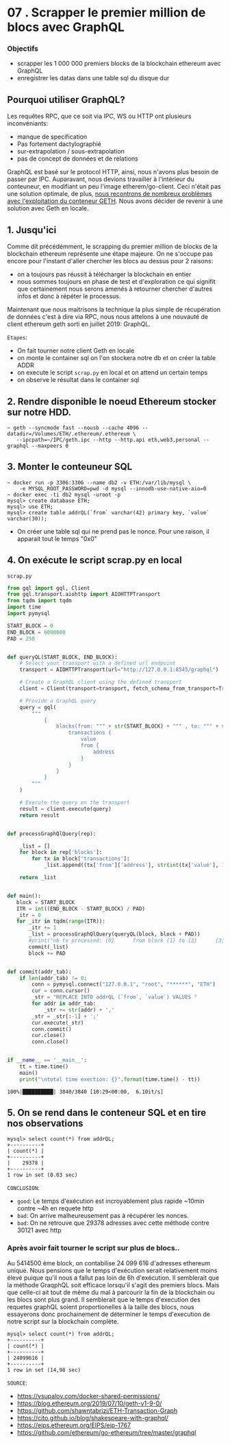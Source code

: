 
# 07 . Scrapper le premier million de blocs avec GraphQL

### Objectifs
- scrapper les 1 000 000 premiers blocks de la blockchain ethereum avec GraphQL
- enregistrer les datas dans une table sql du disque dur


## Pourquoi utiliser GraphQL?

Les requêtes RPC, que ce soit via IPC, WS ou HTTP ont plusieurs inconvéniants:
- manque de specification
- Pas fortement dactylographié 
- sur-extrapolation / sous-extrapolation
- pas de concept de données et de relations

GraphQL est basé sur le protocol HTTP, ainsi, nous n'avons plus besoin de passer par IPC. Auparavant, nous devions travailler à l'intérieur du conteuneur, 
en modifiant un peu l'image etherem/go-client. Ceci n'était pas une solution optimale, de plus, [nous recontrons de nombreux problèmes avec l'exploitation du conteneur GETH](12_difficulties&Evolutions.md#docker-image-ethereumclient-go-not-working). 
Nous avons décider de revenir à une solution avec Geth en locale.

## 1. Jusqu'ici

Comme dit précédémment, le scrapping du premier million de blocks de la blockchain ethereum représente une étape majeure. On ne s'occupe pas encore pour l'instant d'aller chercher les blocs au dessus pour 2 raisons:
- on a toujours pas réussit à télécharger la blockchain en entier
- nous sommes toujours en phase de test et d'exploration ce qui signifit que certainement nous serons amenés à 
retourner chercher d'autres infos et donc à répéter le processus.

Maintenant que nous maitrisons la technique la plus simple de récupération de données c'est à dire via RPC, nous nous attelons à 
une nouvauté de client ethereum geth sorti en juillet 2019: GraphQL.


`Etapes`:  
- On fait tourner notre client Geth en locale
- on monte le container sql on l'on stockera notre db et on créer la table ADDR
- on execute le script `scrap.py` en local et on attend un certain temps
- on observe le résultat dans le container sql

## 2. Rendre disponible le noeud Ethereum stocker sur notre HDD.
```shell script
~ geth --syncmode fast --nousb --cache 4096 --datadir=/Volumes/ETH/.ethereum/.ethereum \
   --ipcpath=~/IPC/geth.ipc --http --http.api eth,web3,personal --graphql --maxpeers 0
```

## 3. Monter le conteuneur SQL
```shell script
~ docker run -p 3306:3306 --name db2 -v ETH:/var/lib/mysql \
    -e MYSQL_ROOT_PASSWORD=pwd -d mysql --innodb-use-native-aio=0
~ docker exec -ti db2 mysql -uroot -p
mysql> create database ETH;
mysql> use ETH;
mysql> create table addrQL(`from` varchar(42) primary key, `value` varchar(30));
```

- On créer une table sql qui ne prend pas le nonce. Pour une raison, il apparait tout le temps "0x0"


## 4. On exécute le script scrap.py en local
`scrap.py`
```python
from gql import gql, Client
from gql.transport.aiohttp import AIOHTTPTransport
from tqdm import tqdm
import time
import pymysql

START_BLOCK = 0
END_BLOCK = 6000000
PAD = 250


def queryQL(START_BLOCK, END_BLOCK):
    # Select your transport with a defined url endpoint
    transport = AIOHTTPTransport(url="http://127.0.0.1:8545/graphql")

    # Create a GraphQL client using the defined transport
    client = Client(transport=transport, fetch_schema_from_transport=True)

    # Provide a GraphQL query
    query = gql(
        """
            {
                blocks(from: """ + str(START_BLOCK) + """ , to: """ + str(END_BLOCK) + """) {
                    transactions {
                        value
                        from {
                            address
                        }
                    }
                }
            }
        """
    )

    # Execute the query on the transport
    result = client.execute(query)
    return result


def processGraphQlQuery(rep):

    _list = []
    for block in rep['blocks']:
        for tx in block['transactions']:
            _list.append((tx['from']['address'], str(int(tx['value'], 16))))

    return _list


def main():
   block = START_BLOCK
   ITR = int((END_BLOCK - START_BLOCK) / PAD)
   _itr = 0
   for _itr in tqdm(range(ITR)):
       _itr += 1
       _list = processGraphQlQuery(queryQL(block, block + PAD))
       #print("nb tx processed: {0}      from block {1} to {2}      {3}/{4}\n".format(len(_list), block, block + PAD, _itr + 1, ITR))
       commit(_list)
       block += PAD


def commit(addr_tab):
    if len(addr_tab) != 0:
        conn = pymysql.connect("127.0.0.1", "root", "******", "ETH")
        cur = conn.cursor()
        _str = "REPLACE INTO addrQL (`from`, `value`) VALUES "
        for addr in addr_tab:
            _str += str(addr) + ','
        _str = _str[:-1] + ';'
        cur.execute(_str)
        conn.commit()
        cur.close()
        conn.close()


if __name__ == '__main__':
    tt = time.time()
    main()
    print("\ntotal time exection: {}".format(time.time() - tt))
````
```shell script
100%|██████████| 3840/3840 [10:29<00:00,  6.10it/s]
```

## 5. On se rend dans le conteneur SQL et en tire nos observations
```shell script
mysql> select count(*) from addrQL;
+----------+
| count(*) |
+----------+
|    29378 |
+----------+
1 row in set (0.03 sec)
```

`CONCLUSION`:
- `good`: Le temps d'exécution est incroyablement plus rapide ~10min contre ~4h en requete http
- `bad`: On arrive malheureusement pas à récupérer les nonces. 
- `bad`: On ne retrouve que 29378 adresses avec cette méthode contre 30121 avec http


### Après avoir fait tourner le script sur plus de blocs..

Au 5414500 ème block, on contabilise 24 099 616 d'adresses ethereum unique. Nous pensions que le temps d'exécution serait 
relativement moins élevé puique qu'il nous a fallut pas loin de 6h d'exécution. Il semblerait que la méthode GraqphQL soit 
efficace lorsqu'il s'agit des premiers blocs. Mais que celle-ci ait tout de même du mal à parcourir la fin de la blockchain ou les blocs sont plus grand. 
Il semblerait que le temps d'execution des requetes graphQL soient proportionelles à la taille des blocs, nous essayerons donc prochainement de déterminer le temps d'execution de notre script sur la blockchain complète.
```shell script
mysql> select count(*) from addrQL;
+----------+
| count(*) |
+----------+
| 24099616 |
+----------+
1 row in set (14,98 sec)
```


`SOURCE`:
- https://vsupalov.com/docker-shared-permissions/
- https://blog.ethereum.org/2019/07/10/geth-v1-9-0/
- https://github.com/shawntabrizi/ETH-Transaction-Graph
- https://cito.github.io/blog/shakespeare-with-graphql/
- https://eips.ethereum.org/EIPS/eip-1767
- https://github.com/ethereum/go-ethereum/tree/master/graphql

